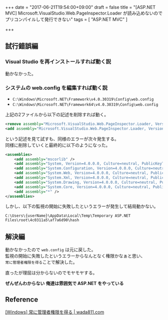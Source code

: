 +++
date = "2017-06-21T19:54:00+09:00"
draft = false
title = "[ASP.NET MVC] Microsoft.VisualStudio.Web.PageInspector.Loader が読み込めないのでプリコンパイルして発行できない"
tags = [
    "ASP.NET MVC"
]

+++

## 試行錯誤編

### Visual Studio を再インストールすれば動く説
動かなかった。

### システムの web.config を編集すれば動く説

- `C:\Windows\Microsoft.NET\Framework\v4.0.30319\Config\web.config`
- `C:\Windows\Microsoft.NET\Framework64\v4.0.30319\Config\web.config`

上記の2ファイルから以下の記述を削除すれば動く。

```xml
<remove assembly="Microsoft.VisualStudio.Web.PageInspector.Loader, Version=1.0.0.0, Culture=neutral, PublicKeyToken=b03f5f7f11d50a3a" />
<add assembly="Microsoft.VisualStudio.Web.PageInspector.Loader, Version=1.0.0.0, Culture=neutral, PublicKeyToken=b03f5f7f11d50a3a" />
```

という記述を見て試すも、同様のエラーが次々発生する。<br/>
同様に削除していくと最終的に以下のようになった。

```xml
<assemblies>
    <add assembly="mscorlib" />
    <add assembly="System, Version=4.0.0.0, Culture=neutral, PublicKeyToken=b77a5c561934e089" />
    <add assembly="System.Configuration, Version=4.0.0.0, Culture=neutral, PublicKeyToken=b03f5f7f11d50a3a" />
    <add assembly="System.Web, Version=4.0.0.0, Culture=neutral, PublicKeyToken=b03f5f7f11d50a3a" />
    <add assembly="System.Xml, Version=4.0.0.0, Culture=neutral, PublicKeyToken=b77a5c561934e089" />
    <add assembly="System.Drawing, Version=4.0.0.0, Culture=neutral, PublicKeyToken=b03f5f7f11d50a3a" />
    <add assembly="System.Core, Version=4.0.0.0, Culture=neutral, PublicKeyToken=b77a5c561934e089" />
    <add assembly="*" />
</assemblies>
```

しかし、以下の監視の開始に失敗したというエラーが発生して結局動かない。

`C:\Users\{userName}\AppData\Local\Temp\Temporary ASP.NET Files\root\4c0311a5\af7a6d90\hash`

## 解決編

動かなかったので `web.config` は元に戻した。<br/>
監視の開始に失敗したというエラーからなんとなく権限かなぁと思い、<br/>
`常に管理者権限を得る`ことで解決した。

直ったが理屈は分からないのでモヤモヤする。

**ぜんぜんわからない**
**俺達は雰囲気で ASP.NET をやっている**

## Reference
[\[Windows\] 常に管理者権限を得る \| wada811\.com](https://wada811.com/blog/windows-always-admin/)

